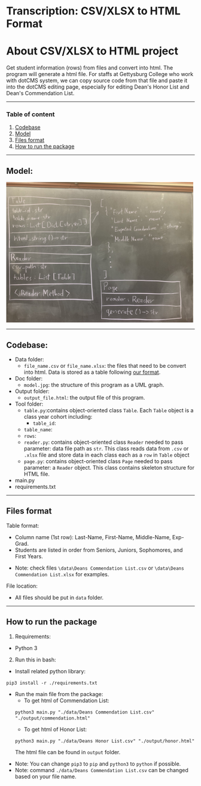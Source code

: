 # Transcription: CSV/XLSX to HTML Format

# About CSV/XLSX to HTML project

Get student information (rows) from files and convert into html. The program will generate a html file. For staffs at Gettysburg College who work with dotCMS system, we can copy source code from that file and paste it into the dotCMS editing page, especially for editing Dean's Honor List and Dean's Commendation List.

---

### Table of content
1. [Codebase](#Codebase)
2. [Model](#Model)
3. [Files format](#Files-format)
4. [How to run the package](#How-to-run-the-package)

---

## Model:

<img src="./doc/model.jpg" width=500/>

---

## Codebase:

  * Data folder:
    * `file_name.csv` or `file_name.xlsx`: the files that need to be convert into html. Data is stored as a table following [our format](#Files-format).
  * Doc folder:
    * `model.jpg`: the structure of this program as a UML graph.
  * Output folder:
    * `output_file.html`: the output file of this program.
  * Tool folder:
    * `table.py`:contains object-oriented class `Table`. Each `Table` object is a class year cohort including:
      * `table_id`:
     * `table_name`:
     * `rows`:
    * `reader.py`: contains object-oriented class `Reader` needed to pass parameter: data file path as `str`. This class reads data from `.csv` or `.xlsx` file and store data in each class each as a `row` in `Table` object
    * `page.py`: contains object-oriented class `Page` needed to pass parameter: a `Reader` object. This class contains skeleton structure for HTML file.
  * main.py
  * requirements.txt

---

## Files format

Table format: 
- Column name (1st row): Last-Name, First-Name, Middle-Name, Exp-Grad.
- Students are listed in order from Seniors, Juniors, Sophomores, and First Years.
* Note: check files `\data\Deans Commendation List.csv` or `\data\Deans Commendation List.xlsx` for examples.

File location:
- All files should be put in `data` folder.

---

## How to run the package

1. Requirements:
  - Python 3

2. Run this in bash:
  - Install related python library:
  ```
  pip3 install -r ./requirements.txt
  ```
  - Run the main file from the package:
    - To get html of Commendation List:
    ```
    python3 main.py "./data/Deans Commendation List.csv" "./output/commendation.html"
    ```
    - To get html of Honor List:
    ```
    python3 main.py "./data/Deans Honor List.csv" "./output/honor.html"
    ```
    The html file can be found in `output` folder.

  * Note: You can change `pip3` to `pip` and `python3` to `python` if possible.
  * Note: command `./data/Deans Commendation List.csv` can be changed based on your file name.




